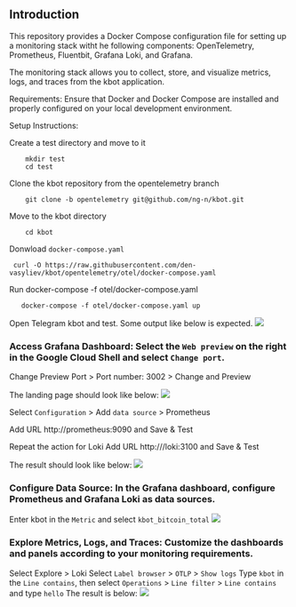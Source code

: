 ## Introduction
This repository provides a Docker Compose configuration file for setting up a monitoring stack witht he following components:
OpenTelemetry, Prometheus, Fluentbit, Grafana Loki, and Grafana.

The monitoring stack allows you to collect, store, and visualize metrics, logs, and traces from the kbot application.

Requirements:
Ensure that Docker and Docker Compose are installed and properly configured on your local development environment.

Setup Instructions:

Create a test directory and move to it
```
    mkdir test
    cd test
```

Clone the kbot repository from the opentelemetry branch
```   
    git clone -b opentelemetry git@github.com/ng-n/kbot.git
```

Move to the kbot directory
```
    cd kbot
```
Donwload `docker-compose.yaml`
```
 curl -O https://raw.githubusercontent.com/den-vasyliev/kbot/opentelemetry/otel/docker-compose.yaml
```
Run docker-compose -f otel/docker-compose.yaml
```
   docker-compose -f otel/docker-compose.yaml up
```
Open Telegram kbot and test. Some output like below is expected.
![](https://github.com/ng-n/kbot/tree/opentelemetry/otel/.data/kbot_output_img.png)

### Access Grafana Dashboard: Select the `Web preview` on the right in the Google Cloud Shell and select `Change port`.
Change Preview Port > Port number: 3002 > Change and Preview

The landing page should look like below:
![](https://github.com/ng-n/kbot/tree/opentelemetry/otel/.data/grafana_landing_page.png)

Select `Configuration` > Add `data source` > Prometheus

Add URL http://prometheus:9090 and Save & Test

Repeat the action for Loki
Add URL http:///loki:3100 and Save & Test


The result should look like below:
![](https://github.com/ng-n/kbot/tree/opentelemetry/otel/.data/grafana_configuration.png)

### Configure Data Source: In the Grafana dashboard, configure Prometheus and Grafana Loki as data sources. 
Enter kbot in the `Metric` and select `kbot_bitcoin_total`
![](https://github.com/ng-n/kbot/tree/opentelemetry/otel/.data/grafana_metric.png)

### Explore Metrics, Logs, and Traces: Customize the dashboards and panels according to your monitoring requirements.
Select Explore > Loki
Select `Label browser` > `OTLP` > `Show logs`
Type `kbot` in the `Line contains`, then select `Operations` > `Line filter` > `Line contains` and type `hello`
The result is below:
![](https://github.com/ng-n/kbot/tree/opentelemetry/otel/.data/grafana_kbot_hello_explore.png)
